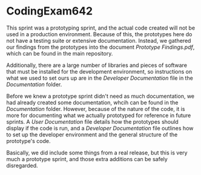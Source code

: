 # CodingExam642
This sprint was a prototyping sprint, and the actual code created will not be used in a production environment. Because of this, the prototypes here do not have a testing suite or extensive documentation. Instead, we gathered our findings from the prototypes into the document *Prototype Findings.pdf*, which can be found in the main repository.

Additionally, there are a large number of libraries and pieces of software that must be installed for the development environment, so instructions on what we used to set ours up are in the *Developer Documentation* file in the *Documentation* folder.

Before we knew a prototype sprint didn't need as much documentation, we had already created some documentation, whcih can be found in the *Documentation* folder. However, because of the nature of the code, it is more for documenting what we actually prototyped for reference in future sprints. A *User Documentation* file details how the prototypes should display if the code is run, and a *Developer Documentation* file outlines how to set up the developer environment and the general structure of the prototype's code. 

Basically, we did include some things from a real release, but this is very much a prototype sprint, and those extra additions can be safely disregarded.
